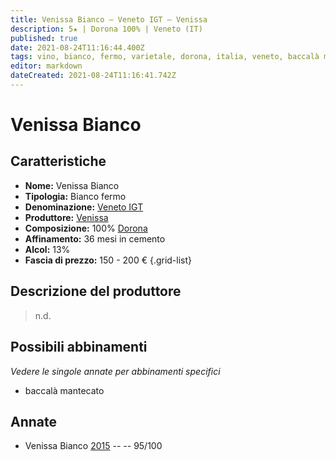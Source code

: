 ```yaml
---
title: Venissa Bianco – Veneto IGT – Venissa
description: 5★ | Dorona 100% | Veneto (IT)
published: true
date: 2021-08-24T11:16:44.400Z
tags: vino, bianco, fermo, varietale, dorona, italia, veneto, baccalà mantecato, 150 - 200 €, 5 stelle
editor: markdown
dateCreated: 2021-08-24T11:16:41.742Z
---
```


# Venissa Bianco

## Caratteristiche
- **Nome:** Venissa Bianco
- **Tipologia:** Bianco fermo
- **Denominazione:** [Veneto IGT](/denominazioni/Italia/Veneto/IGT/Veneto) 
- **Produttore:** [Venissa](/produttori/Italia/Venissa/Venissa) 
- **Composizione:** 100% [Dorona](/vitigni/Italia/bacca-bianca/dorona) 
- **Affinamento:** 36 mesi in cemento 
- **Alcol:** 13%
- **Fascia di prezzo:** 150 - 200 €
{.grid-list}

## Descrizione del produttore

> n.d.


## Possibili abbinamenti
*Vedere le singole annate per abbinamenti specifici*

- baccalà mantecato

## Annate
- Venissa Bianco [2015](vini/Italia/Veneto/Venissa/Venissa-Bianco/2015) -- <span class="star-5"></span> -- 95/100
